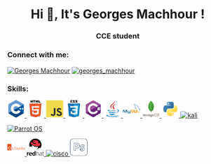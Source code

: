 <h1 align="center">Hi 👋, It's Georges Machhour !</h1>
<h3 align="center">CCE student</h3>

<!---<p align="left"> <img src="https://komarev.com/ghpvc/?username=fares-ef&label=Profile%20views&color=0e75b6&style=flat" alt="fares-ef" /> </p>><!--->

<h3 align="left">Connect with me:</h3>
<p align="left">
<a href="https://www.linkedin.com/in/georges-machhour-5993b1291/" target="blank"><img align="center" src="https://raw.githubusercontent.com/rahuldkjain/github-profile-readme-generator/master/src/images/icons/Social/linked-in-alt.svg" alt="Georges Machhour" height="30" width="40" /></a>
<a href="https://www.instagram.com/georges_machhour" target="blank"><img align="center" src="https://raw.githubusercontent.com/rahuldkjain/github-profile-readme-generator/master/src/images/icons/Social/instagram.svg" alt="georges_machhour" height="30" width="40" /></a>
</p>

<h3 align="left">Skills:</h3>

<p align="left"> 
  <a href="https://www.w3schools.com/cpp/" target="_blank" rel="noreferrer"> <img src="https://raw.githubusercontent.com/devicons/devicon/master/icons/cplusplus/cplusplus-original.svg" alt="cplusplus" width="40" height="40"/> </a> 
  <a href="https://www.w3schools.com/html/" target="_blank" rel="noreferrer"> <img src="https://raw.githubusercontent.com/devicons/devicon/master/icons/html5/html5-original-wordmark.svg" alt="html5" width="40" height="40"/> </a> 
  <a href="https://www.w3schools.com/js/" target="_blank" rel="noreferrer"> <img src="https://raw.githubusercontent.com/devicons/devicon/master/icons/javascript/javascript-original.svg" alt="javascript" width="40" height="40"/> </a> 
  <a href="https://www.w3schools.com/css/" target="_blank" rel="noreferrer"> <img src="https://raw.githubusercontent.com/devicons/devicon/master/icons/css3/css3-original-wordmark.svg" alt="css3" width="40" height="40"/> </a> 
  <a href="https://www.w3schools.com/cs/" target="_blank" rel="noreferrer"> <img src="https://raw.githubusercontent.com/devicons/devicon/master/icons/csharp/csharp-original.svg" alt="csharp" width="40" height="40"/> </a> 
  <a href="https://www.java.com" target="_blank" rel="noreferrer"> <img src="https://raw.githubusercontent.com/devicons/devicon/master/icons/java/java-original.svg" alt="java" width="40" height="40"/> </a> 
  <a href="https://www.mysql.com/" target="_blank" rel="noreferrer"> <img src="https://raw.githubusercontent.com/devicons/devicon/master/icons/mysql/mysql-original-wordmark.svg" alt="mysql" width="40" height="40"/> </a> 
  <a href="https://www.mongodb.com/" target="_blank" rel="noreferrer"> <img src="https://raw.githubusercontent.com/devicons/devicon/master/icons/mongodb/mongodb-original-wordmark.svg" alt="mongodb" width="40" height="40"/> </a> 
  <a href="https://www.python.org" target="_blank" rel="noreferrer"> <img src="https://raw.githubusercontent.com/devicons/devicon/master/icons/python/python-original.svg" alt="python" width="40" height="40"/> </a> 
  <a href="https://www.kali.org" target="_blank" rel="noreferrer"> <img src="https://images.cults3d.com/uhyzDKKCAxPt-W1_GCrbiD6Ix4g=/113x113/top/filters:format(webp)/https://fbi.cults3d.com/uploaders/13841081/illustration-file/b21c7a0c-1acd-4aa1-ac50-05898d1ddf94/Kali-logo.jpg" alt="kali" width="40" height="40"/> </a> 

<a href="https://www.parrotsec.org" target="_blank" rel="noreferrer"> <img src="https://parrotsec.org/docs/img/parrot-logo.svg" alt="Parrot OS" width="40" height="40"/> </a> 


  <a href="https://www.ubuntu.com" target="_blank" rel="noreferrer"> <img src="https://raw.githubusercontent.com/devicons/devicon/master/icons/ubuntu/ubuntu-plain-wordmark.svg" alt="ubuntu" width="40" height="40"/> </a> 
  <a href="https://www.redhat.com" target="_blank" rel="noreferrer"> <img src="https://raw.githubusercontent.com/devicons/devicon/master/icons/redhat/redhat-original-wordmark.svg" alt="redhat" width="40" height="40"/> </a> 
  <a href="https://www.cisco.com" target="_blank" rel="noreferrer"> <img src="https://th.bing.com/th/id/R.3d98eb3871f42ed7f81737063b7d5511?rik=Dc%2flz7Mx3L3YLQ&pid=ImgRaw&r=0" alt="cisco" width="40" height="40"/> </a> 
  <a href="https://www.photoshop.com/en" target="_blank" rel="noreferrer"> <img src="https://raw.githubusercontent.com/devicons/devicon/master/icons/photoshop/photoshop-line.svg" alt="photoshop" width="40" height="40"/> </a> 
</p>

